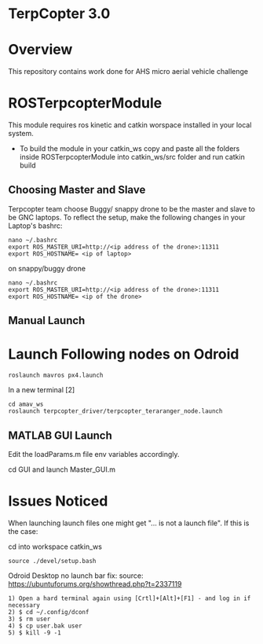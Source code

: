 # TerpCopter 3.0

# Overview
This repository contains work done for AHS micro aerial vehicle challenge 

# ROSTerpcopterModule
This module requires ros kinetic and catkin worspace installed in your local
system. 

- To build the module in your catkin_ws copy and paste all the folders inside
 ROSTerpcopterModule into catkin_ws/src folder and run catkin build 
 
 ## Choosing Master and Slave 
Terpcopter team choose Buggy/ snappy drone to be the master and slave to be GNC laptops. To reflect the setup, make the following changes in your Laptop's bashrc:
```
nano ~/.bashrc 
export ROS_MASTER_URI=http://<ip address of the drone>:11311
export ROS_HOSTNAME= <ip of laptop>
```
on snappy/buggy drone 
```
nano ~/.bashrc 
export ROS_MASTER_URI=http://<ip address of the drone>:11311
export ROS_HOSTNAME= <ip of the drone>
```

 ## Manual Launch 
 # Launch Following nodes on Odroid
```
roslaunch mavros px4.launch
```
In a new terminal [2]
```
cd amav_ws
roslaunch terpcopter_driver/terpcopter_teraranger_node.launch 
```
## MATLAB GUI Launch 
Edit the loadParams.m file env variables accordingly.

cd GUI and launch Master_GUI.m 



# Issues Noticed

When launching launch files one might get "... is not a launch file". If this is the case: 

cd into workspace catkin_ws 

```
source ./devel/setup.bash 
```

Odroid Desktop no launch bar fix: source: https://ubuntuforums.org/showthread.php?t=2337119
```
1) Open a hard terminal again using [Crtl]+[Alt]+[F1] - and log in if necessary
2) $ cd ~/.config/dconf
3) $ rm user
4) $ cp user.bak user
5) $ kill -9 -1
```
